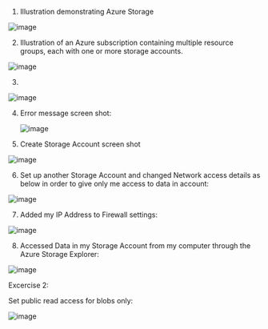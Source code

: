 1.  Illustration demonstrating Azure Storage

![image](https://github.com/techgrounds/cloud-assignments-E28MS/assets/151161141/db5e222c-dd43-455a-b9ec-f6351f018b4f)



2.  Illustration of an Azure subscription containing multiple resource groups, each with one or more storage accounts.

  ![image](https://github.com/techgrounds/cloud-assignments-E28MS/assets/151161141/4ea2b8d5-ff4e-4fbd-9d0d-1ec134b86e40)

  


3.  
![image](https://github.com/techgrounds/cloud-assignments-E28MS/assets/151161141/3421c3a2-335d-425e-9468-51475d392636)



4.  Error message screen shot:

    ![image](https://github.com/techgrounds/cloud-assignments-E28MS/assets/151161141/757ba399-d1ec-423b-968d-9954b03ee586)



5.  Create Storage Account screen shot

 
 ![image](https://github.com/techgrounds/cloud-assignments-E28MS/assets/151161141/6e63e666-0f43-4788-ae24-db5fe707f9a3)

6. Set up another Storage Account and changed Network access details as below in order to give only me access to data in account:

![image](https://github.com/techgrounds/cloud-assignments-E28MS/assets/151161141/61f0bc99-b275-4d86-a1d6-74c1977c5ed9)


7.  Added my IP Address to Firewall settings:

   ![image](https://github.com/techgrounds/cloud-assignments-E28MS/assets/151161141/1c8bc1d5-1546-4433-affa-ccd5d3bcfd7c)


8.  Accessed Data in my Storage Account from my computer through the Azure Storage Explorer:

   ![image](https://github.com/techgrounds/cloud-assignments-E28MS/assets/151161141/9319a8b7-ad50-437a-8039-393eab316c1b)


   Excercise 2:

   Set public read access for blobs only:

   ![image](https://github.com/techgrounds/cloud-assignments-E28MS/assets/151161141/3c890a4c-9006-4428-8110-4a91a59bcc7f)








 
